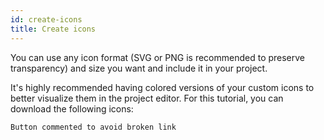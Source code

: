 ```yaml
---
id: create-icons
title: Create icons
---
```


You can use any icon format (SVG or PNG is recommended to preserve transparency) and size you want and include it in your project. 

It's highly recommended having colored versions of your custom icons to better visualize them in the project editor.
For this tutorial, you can download the following icons:

```Button commented to avoid broken link```

<!-- <div style= {{ textAlign: "center", marginTop: "20px", marginBottom: "20px" }}>
<a className="button button--primary"
href="../assets/en/custom-icons/Custom-Icons.zip">CUSTOM ICONS</a>
</div> -->

